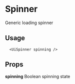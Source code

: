 # Spinner

Generic loading spinner

## Usage

```vue
  <UiSpinner spinning />
```

## Props

**spinning** Boolean spinning state